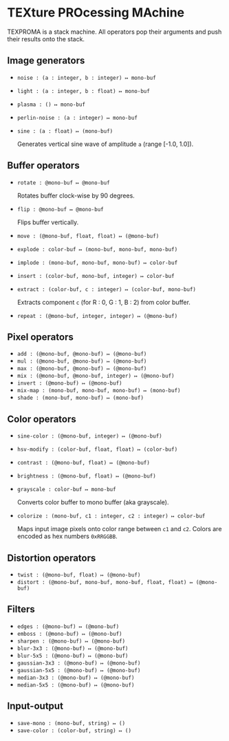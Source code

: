 TEXture PROcessing MAchine
===

TEXPROMA is a stack machine. All operators pop their arguments and push their results onto the stack.

Image generators
---

* `noise : (a : integer, b : integer) ↦ mono-buf`
* `light : (a : integer, b : float) ↦ mono-buf`
* `plasma : () ↦ mono-buf`
* `perlin-noise : (a : integer) ↦ mono-buf`
* `sine : (a : float) ↦ (mono-buf)`

  Generates vertical sine wave of amplitude `a` (range [-1.0, 1.0]).


Buffer operators
---

* `rotate : @mono-buf ↦ @mono-buf`

  Rotates buffer clock-wise by 90 degrees.

* `flip : @mono-buf ↦ @mono-buf`

  Flips buffer vertically.

* `move : (@mono-buf, float, float) ↦ (@mono-buf)`
* `explode : color-buf ↦ (mono-buf, mono-buf, mono-buf)`
* `implode : (mono-buf, mono-buf, mono-buf) ↦ color-buf`
* `insert : (color-buf, mono-buf, integer) ↦ color-buf`
* `extract : (color-buf, c : integer) ↦ (color-buf, mono-buf)`

  Extracts component `c` (for R : 0, G : 1, B : 2) from color buffer.

* `repeat : (@mono-buf, integer, integer) ↦ (@mono-buf)`

Pixel operators
---

* `add : (@mono-buf, @mono-buf) ↦ (@mono-buf)`
* `mul : (@mono-buf, @mono-buf) ↦ (@mono-buf)`
* `max : (@mono-buf, @mono-buf) ↦ (@mono-buf)`
* `mix : (@mono-buf, @mono-buf, integer) ↦ (@mono-buf)`
* `invert : (@mono-buf) ↦ (@mono-buf)`
* `mix-map : (mono-buf, mono-buf, mono-buf) ↦ (mono-buf)`
* `shade : (mono-buf, mono-buf) ↦ (mono-buf)`

Color operators
---

* `sine-color : (@mono-buf, integer) ↦ (@mono-buf)`
* `hsv-modify : (color-buf, float, float) ↦ (color-buf)`
* `contrast : (@mono-buf, float) ↦ (@mono-buf)`
* `brightness : (@mono-buf, float) ↦ (@mono-buf)`
* `grayscale : color-buf ↦ mono-buf`

  Converts color buffer to mono buffer (aka grayscale).

* `colorize : (mono-buf, c1 : integer, c2 : integer) ↦ color-buf`

   Maps input image pixels onto color range between `c1` and `c2`. Colors are encoded as hex numbers `0xRRGGBB`.

Distortion operators
---

* `twist : (@mono-buf, float) ↦ (@mono-buf)`
* `distort : (@mono-buf, mono-buf, mono-buf, float, float) ↦ (@mono-buf)`

Filters
---

* `edges : (@mono-buf) ↦ (@mono-buf)`
* `emboss : (@mono-buf) ↦ (@mono-buf)`
* `sharpen : (@mono-buf) ↦ (@mono-buf)`
* `blur-3x3 : (@mono-buf) ↦ (@mono-buf)`
* `blur-5x5 : (@mono-buf) ↦ (@mono-buf)`
* `gaussian-3x3 : (@mono-buf) ↦ (@mono-buf)`
* `gaussian-5x5 : (@mono-buf) ↦ (@mono-buf)`
* `median-3x3 : (@mono-buf) ↦ (@mono-buf)`
* `median-5x5 : (@mono-buf) ↦ (@mono-buf)`

Input-output
---

* `save-mono : (mono-buf, string) ↦ ()`
* `save-color : (color-buf, string) ↦ ()`
